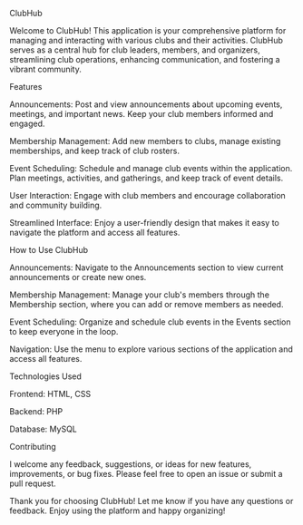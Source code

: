 ClubHub

Welcome to ClubHub! This application is your comprehensive platform for managing and interacting with various clubs and their activities. ClubHub serves as a central hub for club leaders, members, and organizers, streamlining club operations, enhancing communication, and fostering a vibrant community.


Features

Announcements: Post and view announcements about upcoming events, meetings, and important news. Keep your club members informed and engaged.

Membership Management: Add new members to clubs, manage existing memberships, and keep track of club rosters.

Event Scheduling: Schedule and manage club events within the application. Plan meetings, activities, and gatherings, and keep track of event details.

User Interaction: Engage with club members and encourage collaboration and community building.

Streamlined Interface: Enjoy a user-friendly design that makes it easy to navigate the platform and access all features.

How to Use ClubHub

Announcements: Navigate to the Announcements section to view current announcements or create new ones.

Membership Management: Manage your club's members through the Membership section, where you can add or remove members as needed.

Event Scheduling: Organize and schedule club events in the Events section to keep everyone in the loop.

Navigation: Use the menu to explore various sections of the application and access all features.

Technologies Used

Frontend: HTML, CSS

Backend: PHP

Database: MySQL

Contributing

I welcome any feedback, suggestions, or ideas for new features, improvements, or bug fixes. Please feel free to open an issue or submit a pull request.

Thank you for choosing ClubHub! Let me know if you have any questions or feedback. Enjoy using the platform and happy organizing!
